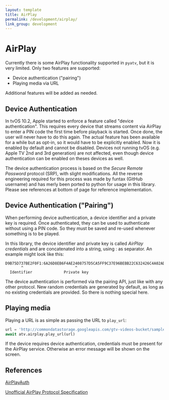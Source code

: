 ```yaml
---
layout: template
title: AirPlay
permalink: /development/airplay/
link_group: development
---
```

# AirPlay

Currently there is some AirPlay functionality supported in `pyatv`, but it is
very limited. Only two features are supported:

- Device authentication ("pairing")
- Playing media via URL

Additional features will be added as needed.

## Device Authentication

In tvOS 10.2, Apple started to enforce a feature called "device authentication".
This requires every device that streams content via AirPlay to enter a PIN code
the first time before playback is started. Once done, the user will never have
to do this again. The actual feature has been available for a while but as
opt-in, so it would have to be explicitly enabled. Now it is enabled by default
and cannot be disabled. Devices not running tvOS (e.g. Apple TV 2nd and 3rd
generation) are not affected, even though device authentication can be enabled
on theses devices as well.

The device authentication process is based on the *Secure Remote Password*
protocol (SRP), with slight modifications. All the reverse engineering required
for this process was made by funtax (GitHub username) and has merly been ported
to python for usage in this library. Please see references at bottom of page
for reference implementation.

## Device Authentication ("Pairing")

When performing device authentication, a device identifier and a private key is
required. Once authenticated, they can be used to authenticate without using a
PIN code. So they must be saved and re-used whenever something is to be played.

In this library, the device identifier and private key is called
*AirPlay credentials* and are concatenated into a string, using : as separator.
An example might look like this:

    D9B75D737BE2F0F1:6A26D8EB6F4AE2408757D5CA5FF9C37E96BEBB22C632426C4A02AD4FA895A85B
           ^                       ^
      Identifier              Private key

The device authentication is performed via the pairing API, just like with
any other protocol. New random credentials are generated by default, as long
as no existing credentials are provided. So there is nothing special here.

## Playing media

Playing a URL is as simple as passing the URL to `play_url`:

```python
url = 'http://commondatastorage.googleapis.com/gtv-videos-bucket/sample/BigBuckBunny.mp4'
await atv.airplay.play_url(url)
```

If the device requires device authentication, credentials must be present for
the AirPlay service. Otherwise an error message will be shown on the screen.

## References

[AirPlayAuth](https://github.com/funtax/AirPlayAuth)

[Unofficial AirPlay Protocol Specification](https://nto.github.io/AirPlay.html)
